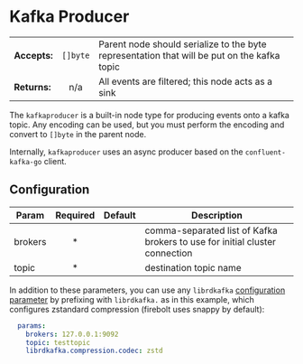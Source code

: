 # Kafka Producer

 ||||
 |--------------|:--------:|--------|
 | **Accepts:** | `[]byte` | Parent node should serialize to the byte representation that will be put on the kafka topic |
 | **Returns:** |  n/a     | All events are filtered; this node acts as a sink |


The `kafkaproducer` is a built-in node type for producing events onto a kafka topic.   Any encoding can be used, but you
must perform the encoding and convert to `[]byte` in the parent node.

Internally, `kafkaproducer` uses an async producer based on the `confluent-kafka-go` client.

## Configuration

Param                     | Required | Default | Description              
--------------------------|:--------:|---------|--------------
brokers                   |  *       |         | comma-separated list of Kafka brokers to use for initial cluster connection
topic                     |  *       |         | destination topic name 


In addition to these parameters, you can use any `librdkafka` [configuration parameter](https://github.com/edenhill/librdkafka/blob/master/CONFIGURATION.md)
by prefixing with `librdkafka.` as in this example, which configures zstandard compression (firebolt uses snappy by default):

```yaml
  params:
    brokers: 127.0.0.1:9092
    topic: testtopic
    librdkafka.compression.codec: zstd
```
